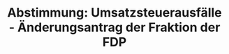 ---
abstimmung:
  abstimmung: 6
  bundestagssitzung: 61
  legislaturperiode: 19
categories:
- Todo
data:
- title: Abstimmungsergebnis 20181108_6-data.pdf
  url: /res/2021-btw/abstimmungsergebnisse/20181108_6-data.pdf
- title: Abstimmungsergebnis 20181108_6_xls-data.xls
  url: /res/2021-btw/abstimmungsergebnisse/20181108_6_xls-data.xls
- title: Abstimmungsergebnis 20181108_6_xls-datacsv
  url: /res/2021-btw/abstimmungsergebnisse/csv/20181108_6_xls-datacsv
ergebnis:
  afd:
    enthaltung: 1
    gesamt: 92
    ja: 83
    nein: 0
    nichtabgegeben: 8
    ungueltig: 0
  bü90/gr:
    enthaltung: 57
    gesamt: 67
    ja: 0
    nein: 0
    nichtabgegeben: 10
    ungueltig: 0
  cdu/csu:
    enthaltung: 0
    gesamt: 246
    ja: 0
    nein: 224
    nichtabgegeben: 22
    ungueltig: 0
  die linke.:
    enthaltung: 63
    gesamt: 69
    ja: 0
    nein: 0
    nichtabgegeben: 6
    ungueltig: 0
  fdp:
    enthaltung: 0
    gesamt: 80
    ja: 70
    nein: 0
    nichtabgegeben: 10
    ungueltig: 0
  file: 20181108_6_xls-data.xls
  fraktionslos:
    enthaltung: 0
    gesamt: 2
    ja: 2
    nein: 0
    nichtabgegeben: 0
    ungueltig: 0
  spd:
    enthaltung: 0
    gesamt: 153
    ja: 0
    nein: 139
    nichtabgegeben: 14
    ungueltig: 0
layout: abstimmung
links:
- title: Link zu bundestag.de
  url: https://www.bundestag.de/parlament/plenum/abstimmung/abstimmung?id=554
preview: 'Deutscher Bundestag


  61. Sitzung des Deutschen Bundestages

  am Donnerstag, 8. November 2018


  Endgültiges Ergebnis der Namentlichen Abstimmung Nr. 6


  Änderungsantrag der Abgeordneten Dr. Florian Toncar, Christian Dürr, Grigorios

  Aggelidis, weiterer Abgeordneter und der Fraktion der FDP

  zu der zweiten Beratung des Gesetzentwurfs der Bundesregierung

  Entwurf eines Gesetzes zur Vermeidung von Umsatzsteuerausfällen beim Handel mit

  Waren im Internet und zur Änderung weiterer steuerlicher Vorschriften

  Drs. 19/4455, 19/4858, 19/5595 und 19/5613'
tags:
- Todo
title: 'Abstimmung: Umsatzsteuerausfälle - Änderungsantrag der Fraktion der FDP'
---